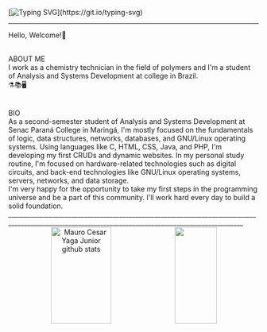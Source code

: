 [![Typing SVG](https://readme-typing-svg.herokuapp.com/?color=00bfbf&size=35&center=true&vCenter=true&width=1000&lines=To+undestand+recursion,;I+need+understand+recursion...;)](https://git.io/typing-svg)

____________________________________________________________________________________________________________________________

  Hello, Welcome!🖖
<br>


<br>
ABOUT ME                                                   
<br>
I work as a chemistry technician in the field of polymers and I'm a student of Analysis and Systems Development at college in Brazil.
<br>
⚗️📚🖥️
<br>
<br>

<br>
BIO
<br>
As a second-semester student of Analysis and Systems Development at Senac Paraná College in Maringá, I'm mostly focused on the fundamentals of logic, data structures, networks, databases, and GNU/Linux operating systems. Using languages like C, HTML, CSS, Java, and PHP, I'm developing my first CRUDs and dynamic websites. In my personal study routine, I'm focused on hardware-related technologies such as digital circuits, and back-end technologies like GNU/Linux operating systems, servers, networks, and data storage.
<br>
I'm very happy for the opportunity to take my first steps in the programming universe and be a part of this community. I'll work hard every day to build a solid foundation.
<br/>
________________________________________________________________________________________________________________________________________________________
<br>
<div align="center">  
  <img width="49%" height="195px" src="https://github-readme-stats.vercel.app/api?username=mauroyaga&show_icons=true&count_private=true&hide_border=true&title_color=00bfbf&icon_color=00bfbf&text_color=c9d1d9&bg_color=0d1117" alt="Mauro Cesar Yaga Junior github stats" /> 
   <img width="41%" height="195px" src="https://github-readme-stats.vercel.app/api/top-langs/?username=mauroyaga&layout=compact&hide_border=true&title_color=00bfbf&text_color=00bfbf&bg_color=0d1117" />
  
</div>






